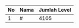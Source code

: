 | No | Nama            | Jumlah Level |
|----|-----------------|--------------|
| 1  | #    |    4105        |
